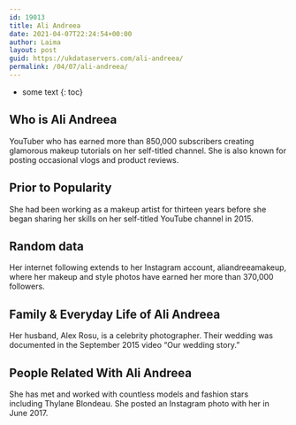 ```yaml
---
id: 19013
title: Ali Andreea
date: 2021-04-07T22:24:54+00:00
author: Laima
layout: post
guid: https://ukdataservers.com/ali-andreea/
permalink: /04/07/ali-andreea/
---
```


* some text
{: toc}


## Who is Ali Andreea
                  
                  
                  
YouTuber who has earned more than 850,000 subscribers creating glamorous makeup tutorials on her self-titled channel. She is also known for posting occasional vlogs and product reviews. 
                  
              
            
              
            
                
                
                
## Prior to Popularity
                  
                  
                  
She had been working as a makeup artist for thirteen years before she began sharing her skills on her self-titled YouTube channel in 2015. 
                  
              
            
              
            
                
                
                
## Random data
                  
                  
                  
Her internet following extends to her Instagram account, aliandreeamakeup, where her makeup and style photos have earned her more than 370,000 followers. 
                  
              
            
              
            
                
                
                
## Family & Everyday Life of Ali Andreea
                  
                  
                  
Her husband, Alex Rosu, is a celebrity photographer. Their wedding was documented in the September 2015 video &#8220;Our wedding story.&#8221; 
                  
              
            
              
            
                
                
                
## People Related With Ali Andreea
                  
                  
                  
She has met and worked with countless models and fashion stars including Thylane Blondeau. She posted an Instagram photo with her in June 2017. 
                  
              
            
              
            
                
              
            
              
              
            
            
              
            
          
          
          